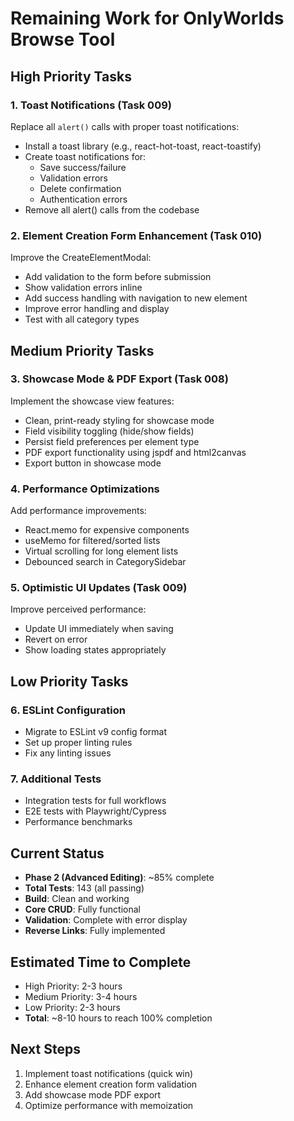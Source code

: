 # Remaining Work for OnlyWorlds Browse Tool

## High Priority Tasks

### 1. Toast Notifications (Task 009)
Replace all `alert()` calls with proper toast notifications:
- Install a toast library (e.g., react-hot-toast, react-toastify)
- Create toast notifications for:
  - Save success/failure
  - Validation errors
  - Delete confirmation
  - Authentication errors
- Remove all alert() calls from the codebase

### 2. Element Creation Form Enhancement (Task 010)
Improve the CreateElementModal:
- Add validation to the form before submission
- Show validation errors inline
- Add success handling with navigation to new element
- Improve error handling and display
- Test with all category types

## Medium Priority Tasks

### 3. Showcase Mode & PDF Export (Task 008)
Implement the showcase view features:
- Clean, print-ready styling for showcase mode
- Field visibility toggling (hide/show fields)
- Persist field preferences per element type
- PDF export functionality using jspdf and html2canvas
- Export button in showcase mode

### 4. Performance Optimizations
Add performance improvements:
- React.memo for expensive components
- useMemo for filtered/sorted lists
- Virtual scrolling for long element lists
- Debounced search in CategorySidebar

### 5. Optimistic UI Updates (Task 009)
Improve perceived performance:
- Update UI immediately when saving
- Revert on error
- Show loading states appropriately

## Low Priority Tasks

### 6. ESLint Configuration
- Migrate to ESLint v9 config format
- Set up proper linting rules
- Fix any linting issues

### 7. Additional Tests
- Integration tests for full workflows
- E2E tests with Playwright/Cypress
- Performance benchmarks

## Current Status
- **Phase 2 (Advanced Editing)**: ~85% complete
- **Total Tests**: 143 (all passing)
- **Build**: Clean and working
- **Core CRUD**: Fully functional
- **Validation**: Complete with error display
- **Reverse Links**: Fully implemented

## Estimated Time to Complete
- High Priority: 2-3 hours
- Medium Priority: 3-4 hours
- Low Priority: 2-3 hours
- **Total**: ~8-10 hours to reach 100% completion

## Next Steps
1. Implement toast notifications (quick win)
2. Enhance element creation form validation
3. Add showcase mode PDF export
4. Optimize performance with memoization